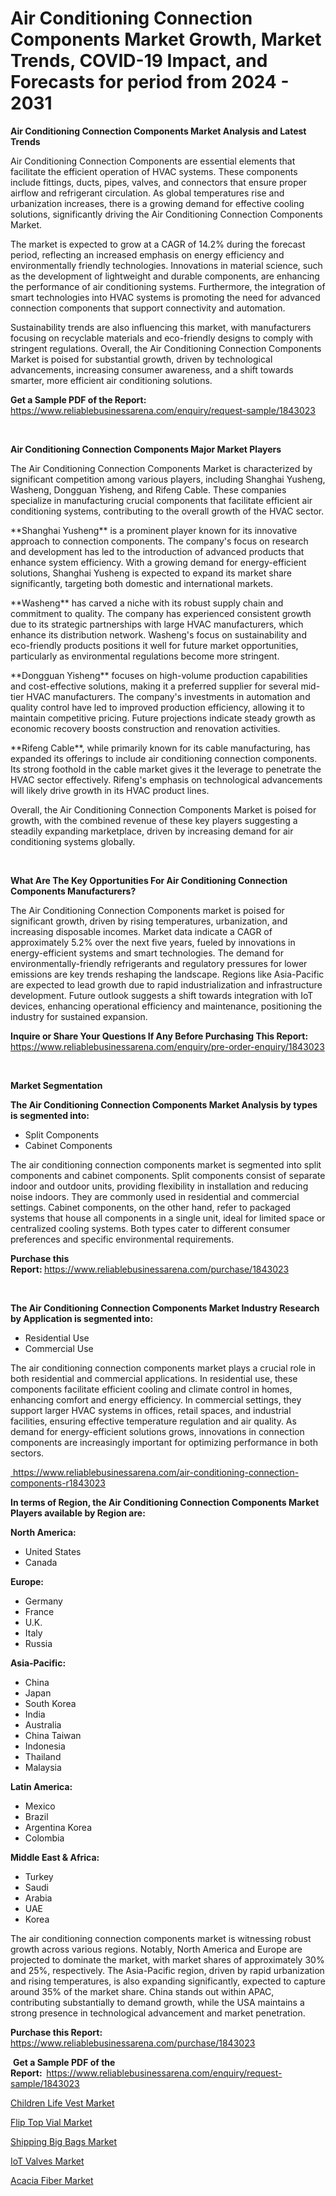 <p><h1>Air Conditioning Connection Components Market Growth, Market Trends, COVID-19 Impact, and Forecasts for period from 2024 - 2031</h1></p><p><strong>Air Conditioning Connection Components Market Analysis and Latest Trends</strong></p>
<p><p>Air Conditioning Connection Components are essential elements that facilitate the efficient operation of HVAC systems. These components include fittings, ducts, pipes, valves, and connectors that ensure proper airflow and refrigerant circulation. As global temperatures rise and urbanization increases, there is a growing demand for effective cooling solutions, significantly driving the Air Conditioning Connection Components Market. </p><p>The market is expected to grow at a CAGR of 14.2% during the forecast period, reflecting an increased emphasis on energy efficiency and environmentally friendly technologies. Innovations in material science, such as the development of lightweight and durable components, are enhancing the performance of air conditioning systems. Furthermore, the integration of smart technologies into HVAC systems is promoting the need for advanced connection components that support connectivity and automation. </p><p>Sustainability trends are also influencing this market, with manufacturers focusing on recyclable materials and eco-friendly designs to comply with stringent regulations. Overall, the Air Conditioning Connection Components Market is poised for substantial growth, driven by technological advancements, increasing consumer awareness, and a shift towards smarter, more efficient air conditioning solutions.</p></p>
<p><strong>Get a Sample PDF of the Report:&nbsp;</strong> <a href="https://www.reliablebusinessarena.com/enquiry/request-sample/1843023?utm_campaign=1332&utm_medium=2&utm_source=Github&utm_content=ia&utm_term=17102024&utm_id=air-conditioning-connection-components">https://www.reliablebusinessarena.com/enquiry/request-sample/1843023</a></p>
<p>&nbsp;</p>
<p><strong>Air Conditioning Connection Components Major Market Players</strong></p>
<p><p>The Air Conditioning Connection Components Market is characterized by significant competition among various players, including Shanghai Yusheng, Washeng, Dongguan Yisheng, and Rifeng Cable. These companies specialize in manufacturing crucial components that facilitate efficient air conditioning systems, contributing to the overall growth of the HVAC sector.</p><p>**Shanghai Yusheng** is a prominent player known for its innovative approach to connection components. The company's focus on research and development has led to the introduction of advanced products that enhance system efficiency. With a growing demand for energy-efficient solutions, Shanghai Yusheng is expected to expand its market share significantly, targeting both domestic and international markets.</p><p>**Washeng** has carved a niche with its robust supply chain and commitment to quality. The company has experienced consistent growth due to its strategic partnerships with large HVAC manufacturers, which enhance its distribution network. Washeng's focus on sustainability and eco-friendly products positions it well for future market opportunities, particularly as environmental regulations become more stringent.</p><p>**Dongguan Yisheng** focuses on high-volume production capabilities and cost-effective solutions, making it a preferred supplier for several mid-tier HVAC manufacturers. The company's investments in automation and quality control have led to improved production efficiency, allowing it to maintain competitive pricing. Future projections indicate steady growth as economic recovery boosts construction and renovation activities.</p><p>**Rifeng Cable**, while primarily known for its cable manufacturing, has expanded its offerings to include air conditioning connection components. Its strong foothold in the cable market gives it the leverage to penetrate the HVAC sector effectively. Rifeng's emphasis on technological advancements will likely drive growth in its HVAC product lines.</p><p>Overall, the Air Conditioning Connection Components Market is poised for growth, with the combined revenue of these key players suggesting a steadily expanding marketplace, driven by increasing demand for air conditioning systems globally.</p></p>
<p>&nbsp;</p>
<p><strong>What Are The Key Opportunities For Air Conditioning Connection Components Manufacturers?</strong></p>
<p><p>The Air Conditioning Connection Components market is poised for significant growth, driven by rising temperatures, urbanization, and increasing disposable incomes. Market data indicate a CAGR of approximately 5.2% over the next five years, fueled by innovations in energy-efficient systems and smart technologies. The demand for environmentally-friendly refrigerants and regulatory pressures for lower emissions are key trends reshaping the landscape. Regions like Asia-Pacific are expected to lead growth due to rapid industrialization and infrastructure development. Future outlook suggests a shift towards integration with IoT devices, enhancing operational efficiency and maintenance, positioning the industry for sustained expansion.</p></p>
<p><strong>Inquire or Share Your Questions If Any Before Purchasing This Report:</strong> <a href="https://www.reliablebusinessarena.com/enquiry/pre-order-enquiry/1843023?utm_campaign=1332&utm_medium=2&utm_source=Github&utm_content=ia&utm_term=17102024&utm_id=air-conditioning-connection-components">https://www.reliablebusinessarena.com/enquiry/pre-order-enquiry/1843023</a></p>
<p>&nbsp;</p>
<p><strong>Market Segmentation</strong></p>
<p><strong>The Air Conditioning Connection Components Market Analysis by types is segmented into:</strong></p>
<p><ul><li>Split Components</li><li>Cabinet Components</li></ul></p>
<p><p>The air conditioning connection components market is segmented into split components and cabinet components. Split components consist of separate indoor and outdoor units, providing flexibility in installation and reducing noise indoors. They are commonly used in residential and commercial settings. Cabinet components, on the other hand, refer to packaged systems that house all components in a single unit, ideal for limited space or centralized cooling systems. Both types cater to different consumer preferences and specific environmental requirements.</p></p>
<p><strong>Purchase this Report:&nbsp;</strong><a href="https://www.reliablebusinessarena.com/purchase/1843023?utm_campaign=1332&utm_medium=2&utm_source=Github&utm_content=ia&utm_term=17102024&utm_id=air-conditioning-connection-components">https://www.reliablebusinessarena.com/purchase/1843023</a></p>
<p>&nbsp;</p>
<p><strong>The Air Conditioning Connection Components Market Industry Research by Application is segmented into:</strong></p>
<p><ul><li>Residential Use</li><li>Commercial Use</li></ul></p>
<p><p>The air conditioning connection components market plays a crucial role in both residential and commercial applications. In residential use, these components facilitate efficient cooling and climate control in homes, enhancing comfort and energy efficiency. In commercial settings, they support larger HVAC systems in offices, retail spaces, and industrial facilities, ensuring effective temperature regulation and air quality. As demand for energy-efficient solutions grows, innovations in connection components are increasingly important for optimizing performance in both sectors.</p></p>
<p><a href="https://www.reliablebusinessarena.com/air-conditioning-connection-components-r1843023?utm_campaign=1332&utm_medium=2&utm_source=Github&utm_content=ia&utm_term=17102024&utm_id=air-conditioning-connection-components">&nbsp;https://www.reliablebusinessarena.com/air-conditioning-connection-components-r1843023</a></p>
<p><strong>In terms of Region, the Air Conditioning Connection Components Market Players available by Region are:</strong></p>
<p>
    <p> <strong> North America: </strong>
        <ul>
            <li>United States</li>
            <li>Canada</li>
        </ul>
        </p> 
    <p> <strong> Europe: </strong>
        <ul>
            <li>Germany</li>
            <li>France</li>
            <li>U.K.</li>
            <li>Italy</li>
            <li>Russia</li>
        </ul>
        </p> 
    <p> <strong> Asia-Pacific: </strong>
        <ul>
            <li>China</li>
            <li>Japan</li>
            <li>South Korea</li>
            <li>India</li>
            <li>Australia</li>
            <li>China Taiwan</li>
            <li>Indonesia</li>
            <li>Thailand</li>
            <li>Malaysia</li>
        </ul>
        </p> 
    <p> <strong> Latin America: </strong>
        <ul>
            <li>Mexico</li>
            <li>Brazil</li>
            <li>Argentina Korea</li>
            <li>Colombia</li>
        </ul>
        </p> 
    <p> <strong> Middle East & Africa: </strong>
        <ul>
            <li>Turkey</li>
            <li>Saudi</li>
            <li>Arabia</li>
            <li>UAE</li>
            <li>Korea</li>
        </ul>
    </p>
    </p>
<p><p>The air conditioning connection components market is witnessing robust growth across various regions. Notably, North America and Europe are projected to dominate the market, with market shares of approximately 30% and 25%, respectively. The Asia-Pacific region, driven by rapid urbanization and rising temperatures, is also expanding significantly, expected to capture around 35% of the market share. China stands out within APAC, contributing substantially to demand growth, while the USA maintains a strong presence in technological advancement and market penetration.</p></p>
<p><strong>Purchase this Report: </strong><a href="https://www.reliablebusinessarena.com/purchase/1843023?utm_campaign=1332&utm_medium=2&utm_source=Github&utm_content=ia&utm_term=17102024&utm_id=air-conditioning-connection-components">https://www.reliablebusinessarena.com/purchase/1843023</a></p>
<p>&nbsp;<strong>Get a Sample PDF of the Report:&nbsp;&nbsp;</strong><a href="https://www.reliablebusinessarena.com/enquiry/request-sample/1843023?utm_campaign=1332&utm_medium=2&utm_source=Github&utm_content=ia&utm_term=17102024&utm_id=air-conditioning-connection-components">https://www.reliablebusinessarena.com/enquiry/request-sample/1843023</a></p>
<p><strong></strong></p>
<p><p><a href="https://github.com/pipanbrxr/Market-Research-Report-List-1/blob/main/children-life-vest-market.md?utm_campaign=1332&utm_medium=2&utm_source=Github&utm_content=ia&utm_term=17102024&utm_id=air-conditioning-connection-components">Children Life Vest Market</a></p><p><a href="https://www.linkedin.com/pulse/flip-top-vial-market-forecasts-trends-impact-analysis-2024-t2r4e?utm_campaign=1332&utm_medium=2&utm_source=Github&utm_content=ia&utm_term=17102024&utm_id=air-conditioning-connection-components">Flip Top Vial Market</a></p><p><a href="https://github.com/vimar16th/Market-Research-Report-List-6/blob/main/shipping-big-bags-market.md?utm_campaign=1332&utm_medium=2&utm_source=Github&utm_content=ia&utm_term=17102024&utm_id=air-conditioning-connection-components">Shipping Big Bags Market</a></p><p><a href="https://issuu.com/reportprime-2/docs/iot-valves-market-size-2030.pptx_87415a604ba22f?utm_campaign=1332&utm_medium=2&utm_source=Github&utm_content=ia&utm_term=17102024&utm_id=air-conditioning-connection-components">IoT Valves Market</a></p><p><a href="https://www.linkedin.com/pulse/acacia-fiber-market-refracting-trends-consumer-behaviors-whdqe?utm_campaign=1332&utm_medium=2&utm_source=Github&utm_content=ia&utm_term=17102024&utm_id=air-conditioning-connection-components">Acacia Fiber Market</a></p></p>